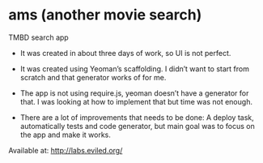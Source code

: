 # ams (another movie search)

TMBD search app

- It was created in about three days of work, so UI is not perfect.

- It was created using Yeoman’s scaffolding. I didn’t want to start
from scratch and that generator works of for me.

- The app is not using require.js, yeoman doesn’t have a generator for
that. I was looking at how to implement that but time was not enough.

- There are a lot of improvements that needs to be done: A deploy
task, automatically tests and code generator, but main goal was to
focus on the app and make it works.

Available at: http://labs.eviled.org/
